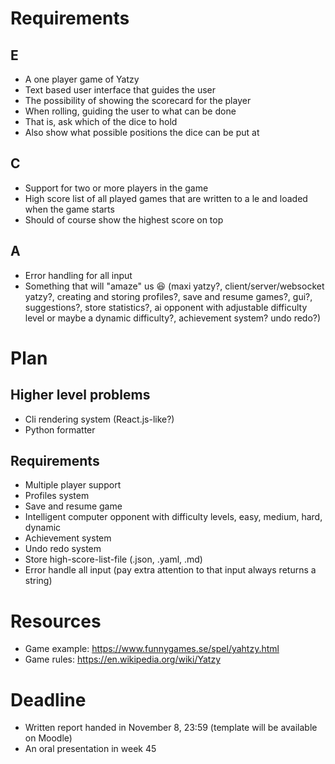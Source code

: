 # Requirements

## E
- A one player game of Yatzy
- Text based user interface that guides the user
- The possibility of showing the scorecard for the player
- When rolling, guiding the user to what can be done
- That is, ask which of the dice to hold
- Also show what possible positions the dice can be put at

## C
- Support for two or more players in the game
- High score list of all played games that are written to a le and loaded when the game starts
- Should of course show the highest score on top

## A
- Error handling for all input
- Something that will "amaze" us 😆 (maxi yatzy?, client/server/websocket yatzy?, creating and storing profiles?, save and resume games?, gui?, suggestions?, store statistics?, ai opponent with adjustable difficulty level or maybe a dynamic difficulty?, achievement system? undo redo?)

# Plan

## Higher level problems
- Cli rendering system (React.js-like?)
- Python formatter

## Requirements
- Multiple player support
- Profiles system
- Save and resume game
- Intelligent computer opponent with difficulty levels, easy, medium, hard, dynamic
- Achievement system
- Undo redo system
- Store high-score-list-file (.json, .yaml, .md)
- Error handle all input (pay extra attention to that input always returns a string)

# Resources
- Game example: https://www.funnygames.se/spel/yahtzy.html
- Game rules: https://en.wikipedia.org/wiki/Yatzy

# Deadline
- Written report handed in November 8, 23:59 (template will be available on Moodle)
- An oral presentation in week 45